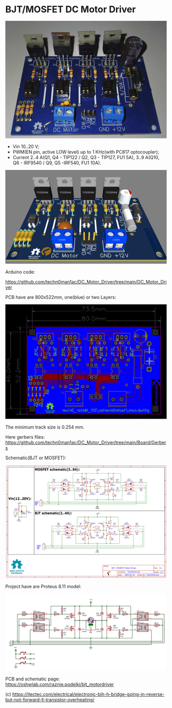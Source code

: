 # BJT/MOSFET DC Motor Driver

![Real board photo](https://raw.githubusercontent.com/techn0man1ac/DC_Motor_Driver/main/Board/Images/DC_Driver_Board_Photo.jpg)

- Vin 10..20 V;
- PWM(EN pin, active LOW level) up to 1 KHz(with PC817 optocoupler);
- Current 2..4 A(Q1, Q4 - TIP122 / Q2, Q3 - TIP127, FU1 5A), 3..9 A(Q10, Q6 - IRF9540 / Q9, Q5 -IRF540, FU1 10A).
  
![3D_Board](https://raw.githubusercontent.com/techn0man1ac/DC_Motor_Driver/main/Board/Images/3D_Board_Up.png)

Arduino code:

https://github.com/techn0man1ac/DC_Motor_Driver/tree/main/DC_Motor_Driver


PCB have are 800x522mm, one(blue) or two Layers:

![PCB_Board_Layers](https://raw.githubusercontent.com/techn0man1ac/DC_Motor_Driver/main/Board/Images/PCB_Board_Layers.png)

The minimum track size is 0.254 mm.

Here gerbers files:
https://github.com/techn0man1ac/DC_Motor_Driver/tree/main/Board/Gerbers

Schematic(BJT or MOSFET):

![Schematic BJTs/MOSFETs_DC_Motor_driver](https://raw.githubusercontent.com/techn0man1ac/DC_Motor_Driver/main/Board/Images/BJTs_MOSFETs_DC_Motor_driver.png)

Project have are Proteus 8.11 model:

![Proteus 8.11 model](https://raw.githubusercontent.com/techn0man1ac/DC_Motor_Driver/main/Board/Images/Proteus%208%20model.jpg)

PCB and schematic page:
https://oshwlab.com/raznie.podelki/bjt_motordriver

(c) https://itectec.com/electrical/electronic-bjh-h-bridge-going-in-reverse-but-not-forward-ll-transistor-overheating/
